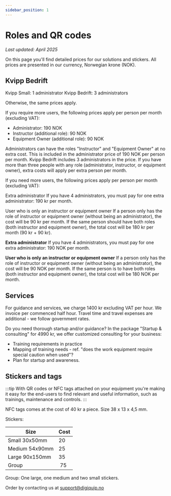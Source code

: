 ```yaml
---
sidebar_position: 1
---
```

# Roles and QR codes

*Last updated: April 2025*

On this page you'll find detailed prices for our solutions and stickers. All prices are presented in our currency, Norwegian krone (NOK).

## Kvipp Bedrift

Kvipp Small: 1 administrator
Kvipp Bedrift: 3 administrators

Otherwise, the same prices apply.

If you require more users, the following prices apply per person per month (excluding VAT):
- Administrator: 190 NOK
- Instructor (additional role): 90 NOK
- Equipment Owner (additional role): 90 NOK

Administrators can have the roles "Instructor" and "Equipment Owner" at no extra cost. This is included in the administrator price of 190 NOK per person per month. Kvipp Bedrift includes 3 administrators in the price. If you have more than three people with any role (administrator, instructor, or equipment owner), extra costs will apply per extra person per month.

If you need more users, the following prices apply per person per month (excluding VAT):

Extra administrator
If you have 4 administrators, you must pay for one extra administrator: 190 kr per month.

User who is only an instructor or equipment owner
If a person only has the role of instructor or equipment owner (without being an administrator), the cost will be 90 kr per month. If the same person should have both roles (both instructor and equipment owner), the total cost will be 180 kr per month (90 kr + 90 kr).

**Extra administrator**
If you have 4 administrators, you must pay for one extra administrator: 190 NOK per month.

**User who is only an instructor or equipment owner**
If a person only has the role of instructor or equipment owner (without being an administrator), the cost will be 90 NOK per month. If the same person is to have both roles (both instructor and equipment owner), the total cost will be 180 NOK per month.

## Services
For guidance and services, we charge 1400 kr excluding VAT per hour. We invoice per commenced half hour. Travel time and travel expenses are additional - we follow government rates.

Do you need thorough startup and/or guidance? In the package "Startup & consulting" for 4990 kr, we offer customized consulting for your business:
* Training requirements in practice
* Mapping of training needs - ref. "does the work equipment require special caution when used"?
* Plan for startup and awareness.

## Stickers and tags

:::tip
With QR codes or NFC tags attached on your equipment you're making it easy for the end-users to find relevant and useful information, such as trainings, maintenance and controls.
:::

NFC tags comes at the cost of 40 kr a piece. Size 38 x 13 x 4,5 mm.

Stickers:

Size    |Cost| 
| ------------|----|
| Small 30x50mm| 20|
| Medium 54x90mm | 25| 
| Large 90x150mm| 35|
| Group | 75| 

Group: One large, one medium and two small stickers.

Order by contacting us at support@digiquip.no